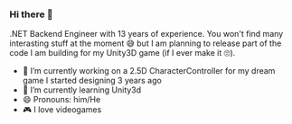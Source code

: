 ### Hi there 👋

<!--
**maurofranchi/maurofranchi** is a ✨ _special_ ✨ repository because its `README.md` (this file) appears on your GitHub profile.
-->
.NET Backend Engineer with 13 years of experience.
You won't find many interasting stuff at the moment 😅 but I am planning to release part of the code I am building for my Unity3D game (if I ever make it 🙄).

- 🔭 I’m currently working on a 2.5D CharacterController for my dream game I started designing 3 years ago
- 🌱 I’m currently learning Unity3d
- 😄 Pronouns: him/He
- 🎮 I love videogames

